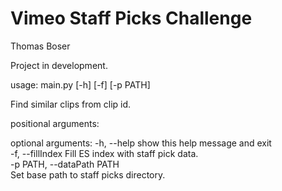 # Vimeo Staff Picks Challenge
Thomas Boser  
  
Project in development.  

usage: main.py [-h] [-f] [-p PATH] <clip id>

Find similar clips from clip id.

positional arguments:
  <clip id>

optional arguments:
  -h, --help            show this help message and exit  
  -f, --fillIndex       Fill ES index with staff pick data.  
  -p PATH, --dataPath PATH  
                         Set base path to staff picks directory.
